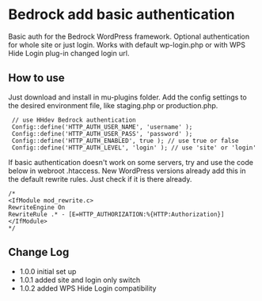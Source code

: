 # Bedrock add basic authentication

 Basic auth for the Bedrock WordPress framework. Optional authentication for whole site or just login. Works with default wp-login.php or with WPS Hide Login plug-in changed login url.

 ## How to use

 Just download and install in mu-plugins folder. Add the config settings to the desired environment file, like staging.php or production.php.

```
 // use HHdev Bedrock authentication
 Config::define('HTTP_AUTH_USER_NAME', 'username' );
 Config::define('HTTP_AUTH_USER_PASS', 'password' );
 Config::define('HTTP_AUTH_ENABLED', true ); // use true or false
 Config::define('HTTP_AUTH_LEVEL', 'login' ); // use 'site' or 'login'
 ```

 If basic authentication doesn't work on some servers, try and use the code below in webroot .htaccess. New WordPress versions already add this in the default rewrite rules. Just check if it is there already.

 ```
 /*
 <IfModule mod_rewrite.c>
 RewriteEngine On
 RewriteRule .* - [E=HTTP_AUTHORIZATION:%{HTTP:Authorization}]
 </IfModule>
 */
 ```

 ## Change Log
 * 1.0.0 initial set up
 * 1.0.1 added site and login only switch
 * 1.0.2 added WPS Hide Login compatibility
